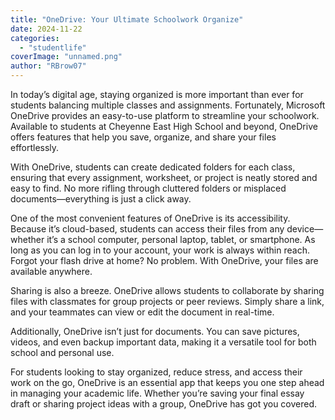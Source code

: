 ```yaml
---
title: "OneDrive: Your Ultimate Schoolwork Organize"
date: 2024-11-22
categories: 
  - "studentlife"
coverImage: "unnamed.png"
author: "RBrow07"
---
```


In today’s digital age, staying organized is more important than ever for students balancing multiple classes and assignments. Fortunately, Microsoft OneDrive provides an easy-to-use platform to streamline your schoolwork. Available to students at Cheyenne East High School and beyond, OneDrive offers features that help you save, organize, and share your files effortlessly.

With OneDrive, students can create dedicated folders for each class, ensuring that every assignment, worksheet, or project is neatly stored and easy to find. No more rifling through cluttered folders or misplaced documents—everything is just a click away.

One of the most convenient features of OneDrive is its accessibility. Because it’s cloud-based, students can access their files from any device—whether it’s a school computer, personal laptop, tablet, or smartphone. As long as you can log in to your account, your work is always within reach. Forgot your flash drive at home? No problem. With OneDrive, your files are available anywhere.

Sharing is also a breeze. OneDrive allows students to collaborate by sharing files with classmates for group projects or peer reviews. Simply share a link, and your teammates can view or edit the document in real-time.

Additionally, OneDrive isn’t just for documents. You can save pictures, videos, and even backup important data, making it a versatile tool for both school and personal use.

For students looking to stay organized, reduce stress, and access their work on the go, OneDrive is an essential app that keeps you one step ahead in managing your academic life. Whether you’re saving your final essay draft or sharing project ideas with a group, OneDrive has got you covered.
